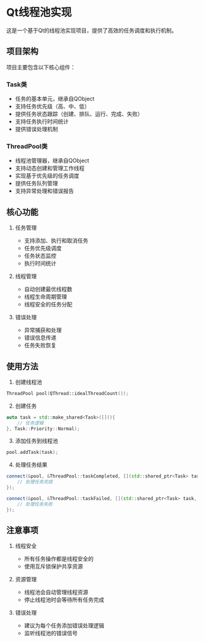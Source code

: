 # Qt线程池实现

这是一个基于Qt的线程池实现项目，提供了高效的任务调度和执行机制。

## 项目架构

项目主要包含以下核心组件：

### Task类
- 任务的基本单元，继承自QObject
- 支持任务优先级（高、中、低）
- 提供任务状态跟踪（创建、排队、运行、完成、失败）
- 支持任务执行时间统计
- 提供错误处理机制

### ThreadPool类
- 线程池管理器，继承自QObject
- 支持动态创建和管理工作线程
- 实现基于优先级的任务调度
- 提供任务队列管理
- 支持异常处理和错误报告

## 核心功能

1. 任务管理
   - 支持添加、执行和取消任务
   - 任务优先级调度
   - 任务状态监控
   - 执行时间统计

2. 线程管理
   - 自动创建最优线程数
   - 线程生命周期管理
   - 线程安全的任务分配

3. 错误处理
   - 异常捕获和处理
   - 错误信息传递
   - 任务失败恢复

## 使用方法

1. 创建线程池
```cpp
ThreadPool pool(QThread::idealThreadCount());
```

2. 创建任务
```cpp
auto task = std::make_shared<Task>([](){ 
    // 任务逻辑
}, Task::Priority::Normal);
```

3. 添加任务到线程池
```cpp
pool.addTask(task);
```

4. 处理任务结果
```cpp
connect(&pool, &ThreadPool::taskCompleted, [](std::shared_ptr<Task> task) {
    // 处理任务完成
});

connect(&pool, &ThreadPool::taskFailed, [](std::shared_ptr<Task> task, const QString& error) {
    // 处理任务失败
});
```

## 注意事项

1. 线程安全
   - 所有任务操作都是线程安全的
   - 使用互斥锁保护共享资源

2. 资源管理
   - 线程池会自动管理线程资源
   - 停止线程池时会等待所有任务完成

3. 错误处理
   - 建议为每个任务添加错误处理逻辑
   - 监听线程池的错误信号